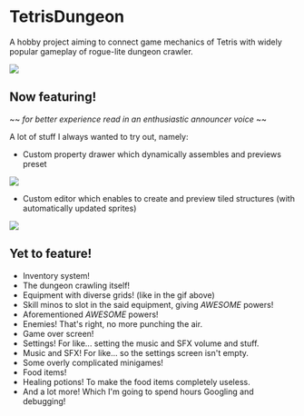 # TetrisDungeon

A hobby project aiming to connect game mechanics of Tetris with widely popular gameplay of rogue-lite dungeon crawler.

![](./ReadmeRes/Gameplay.gif)

## Now featuring!

~~ _for better experience read in an enthusiastic announcer voice_ ~~

A lot of stuff I always wanted to try out, namely:

- Custom property drawer which dynamically assembles and previews preset

![](./ReadmeRes/Minos.gif)

- Custom editor which enables to create and preview tiled structures (with automatically updated sprites)

![](./ReadmeRes/Inventory.gif)

## Yet to feature!

- Inventory system!
- The dungeon crawling itself!
- Equipment with diverse grids! (like in the gif above)
- Skill minos to slot in the said equipment, giving *AWESOME* powers!
- Aforementioned *AWESOME* powers!
- Enemies! That's right, no more punching the air.
- Game over screen!
- Settings! For like... setting the music and SFX volume and stuff.
- Music and SFX! For like... so the settings screen isn't empty.
- Some overly complicated minigames!
- Food items!
- Healing potions! To make the food items completely useless.
- And a lot more! Which I'm going to spend hours Googling and debugging!
